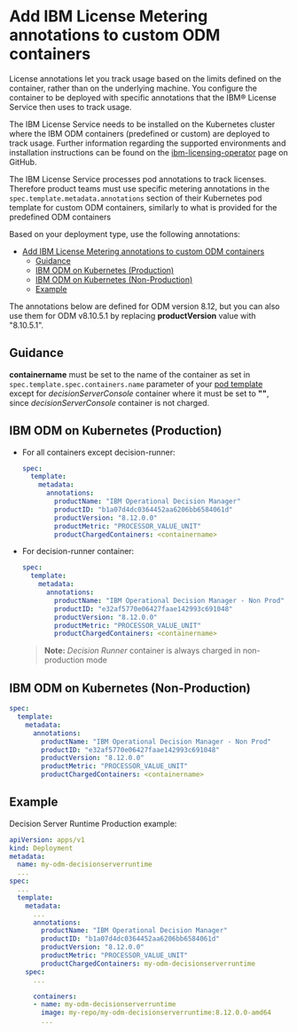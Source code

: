 # Add IBM License Metering annotations to custom ODM containers

License annotations let you track usage based on the limits defined on the container, rather than on the underlying machine. You configure the container to be deployed with specific annotations that the IBM® License Service then uses to track usage.

The IBM License Service needs to be installed on the Kubernetes cluster where the IBM ODM containers (predefined or custom) are deployed to track usage. Further information regarding the supported environments and installation instructions can be found on the [ibm-licensing-operator](https://www.ibm.com/links?url=https%3A%2F%2Fgithub.com%2FIBM%2Fibm-licensing-operator) page on GitHub.

The IBM License Service processes pod annotations to track licenses. Therefore product teams must use specific metering annotations in the `spec.template.metadata.annotations` section of their Kubernetes pod template for custom ODM containers, similarly to what is provided for the predefined ODM containers

Based on your deployment type, use the following annotations:
- [Add IBM License Metering annotations to custom ODM containers](#add-ibm-license-metering-annotations-to-custom-odm-containers)
  - [Guidance](#guidance)
  - [IBM ODM on Kubernetes (Production)](#ibm-odm-on-kubernetes-production)
  - [IBM ODM on Kubernetes (Non-Production)](#ibm-odm-on-kubernetes-non-production)
  - [Example](#example)

The annotations below are defined for ODM version 8.12, but you can also use them for ODM v8.10.5.1 by replacing **productVersion** value with "8.10.5.1".

## Guidance

**containername** must be set to the name of the container as set in `spec.template.spec.containers.name` parameter of your [pod template](https://kubernetes.io/docs/concepts/workloads/pods/#pod-templates) except for *decisionServerConsole* container where it must be set to **""**, since *decisionServerConsole* container is not charged.


## IBM ODM on Kubernetes (Production)

- For all containers except decision-runner:

  ```yaml
  spec:
    template:
      metadata:
        annotations:
          productName: "IBM Operational Decision Manager"
          productID: "b1a07d4dc0364452aa6206bb6584061d"
          productVersion: "8.12.0.0"
          productMetric: "PROCESSOR_VALUE_UNIT"
          productChargedContainers: <containername>
  ```

- For decision-runner container:

  ```yaml
  spec:
    template:
      metadata:
        annotations:
          productName: "IBM Operational Decision Manager - Non Prod"
          productID: "e32af5770e06427faae142993c691048"
          productVersion: "8.12.0.0"
          productMetric: "PROCESSOR_VALUE_UNIT"
          productChargedContainers: <containername>
  ```

  > **Note:** *Decision Runner* container is always charged in non-production mode

## IBM ODM on Kubernetes (Non-Production)

```yaml
spec:
  template:
    metadata:
      annotations:
        productName: "IBM Operational Decision Manager - Non Prod"
        productID: "e32af5770e06427faae142993c691048"
        productVersion: "8.12.0.0"
        productMetric: "PROCESSOR_VALUE_UNIT"
        productChargedContainers: <containername>
```

## Example

Decision Server Runtime Production example:

```yaml
apiVersion: apps/v1
kind: Deployment
metadata:
  name: my-odm-decisionserverruntime
  ...
spec:
  ...
  template:
    metadata:
      ...
      annotations:
        productName: "IBM Operational Decision Manager"
        productID: "b1a07d4dc0364452aa6206bb6584061d"
        productVersion: "8.12.0.0"
        productMetric: "PROCESSOR_VALUE_UNIT"
        productChargedContainers: my-odm-decisionserverruntime
    spec:
      ...

      containers:
      - name: my-odm-decisionserverruntime
        image: my-repo/my-odm-decisionserverruntime:8.12.0.0-amd64
        ...
```
